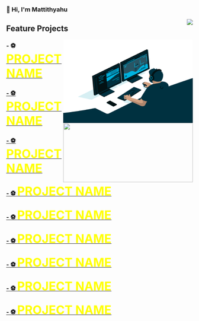 ###  👋 Hi, I'm Mattithyahu
<img align="right" src="https://visitor-badge.glitch.me/badge?page_id=MattithyahuData.MattithyahuData" /> 

<!-- # Welcome to my Public Portfolio -->
## Feature Projects

<img align="right" alt="GIF" src="Analyst.gif" width="350" height="224" /> 
<!-- <img align= "right" src="https://github-readme-stats.vercel.app/api?username=MattithyahuData&show_icons=true"  width="420"/> -->
<img align= "right" src="https://github-readme-stats.vercel.app/api/top-langs/?username=MattithyahuData&layout=compact"  width="350" height="160"/>

<!-- ![](https://visitor-badge.glitch.me/badge?page_id=MattithyahuData.MattithyahuData) -->
<!-- 
 ### Feature Projects -->

### - ⚽ <a href="https://mattithyahudata.github.io/devportfolio/Project1.html" target="_blank" ><font size="6" color='yellow'><strong>PROJECT NAME</strong></font>
### - ⚽ <a href="https://mattithyahudata.github.io/devportfolio/Project1.html" target="_blank" ><font size="6" color='yellow'><strong>PROJECT NAME</strong></font>
### - ⚽ <a href="https://mattithyahudata.github.io/devportfolio/Project1.html" target="_blank" ><font size="6" color='yellow'><strong>PROJECT NAME</strong></font>
### - ⚽ <a href="https://mattithyahudata.github.io/devportfolio/Project1.html" target="_blank" ><font size="6" color='yellow'><strong>PROJECT NAME</strong></font>
### - ⚽ <a href="https://mattithyahudata.github.io/devportfolio/Project1.html" target="_blank" ><font size="6" color='yellow'><strong>PROJECT NAME</strong></font>
### - ⚽ <a href="https://mattithyahudata.github.io/devportfolio/Project1.html" target="_blank" ><font size="6" color='yellow'><strong>PROJECT NAME</strong></font>
### - ⚽ <a href="https://mattithyahudata.github.io/devportfolio/Project1.html" target="_blank" ><font size="6" color='yellow'><strong>PROJECT NAME</strong></font>
### - ⚽ <a href="https://mattithyahudata.github.io/devportfolio/Project1.html" target="_blank" ><font size="6" color='yellow'><strong>PROJECT NAME</strong></font>
### - ⚽ <a href="https://mattithyahudata.github.io/devportfolio/Project1.html" target="_blank" ><font size="6" color='yellow'><strong>PROJECT NAME</strong></font>

<!-- [💬 Contact me here](mailto:ithyahuowolabi@gmail.com) -->

